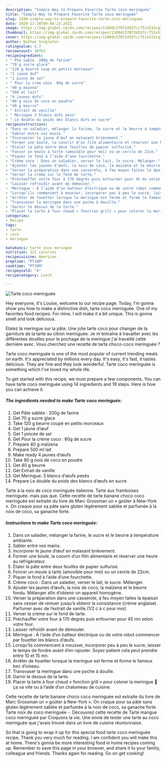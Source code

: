 ```yaml
---
description: "Simple Way to Prepare Favorite Tarte coco meringuée"
title: "Simple Way to Prepare Favorite Tarte coco meringuée"
slug: 3109-simple-way-to-prepare-favorite-tarte-coco-meringuee
date: 2020-11-28T09:48:23.242Z
image: https://img-global.cpcdn.com/recipes/1188dc57072d557c/751x532cq70/tarte-coco-meringuee-photo-principale-de-la-recette.jpg
thumbnail: https://img-global.cpcdn.com/recipes/1188dc57072d557c/751x532cq70/tarte-coco-meringuee-photo-principale-de-la-recette.jpg
cover: https://img-global.cpcdn.com/recipes/1188dc57072d557c/751x532cq70/tarte-coco-meringuee-photo-principale-de-la-recette.jpg
author: Nathan Singleton
ratingvalue: 4.7
reviewcount: 30763
recipeingredient:
- " Pte sable  200g de farine"
- "70 g sucre glace"
- "120 g beurre coup en petits morceaux"
- "1 jaune duf"
- "1 pince de sel"
- " Pour la crme coco  80g de sucre"
- "40 g mazena"
- "500 ml lait"
- "4 jaunes dufs"
- "80 g noix de coco en poudre"
- "40 g beurre"
- " Extrait de vanille"
- " Meringue 3 blancs dufs pess"
- " Le double du poids des blancs dufs en sucre"
recipeinstructions:
- "Dans un saladier, mélanger la farine, le sucre et le beurre à température ambiante."
- "Sabler entre vos mains."
- "Incorporer le jaune d’œuf en malaxant brièvement."
- "Former une boule, la couvrir d’un film alimentaire et réserver une heure au réfrigérateur."
- "Étaler la pâte entre deux feuilles de papier sulfurisé."
- "Foncer un moule à tarte (amovible pour moi) ou un cercle de 22cm."
- "Piquer le fond à l’aide d’une fourchette."
- "Crème coco : Dans un saladier, verser le lait, le sucre. Mélanger."
- "Ajouter les jaunes d’œufs, la noix de coco, la maïzena et le beurre fondu. Mélanger afin d’obtenir un appareil homogène."
- "Verser la préparation dans une casserole, à feu moyen faites la épaissir sans cesser de remuer jusqu’à obtenir la consistance (crème anglaise). Parfumer avec de l’extrait de vanille.(1/2 c à c pour moi)"
- "Verser la crème sur le fond de tarte."
- "Préchauffer votre four à 170 degrés puis enfourner pour 45 mn selon votre four."
- "Laisser refroidir avant de démouler."
- "Meringue : À l’aide d’un batteur électrique ou de votre robot commencer par fouetter les blancs d’œufs."
- "Lorsqu’ils commencent à mousser, incorporer peu à peu le sucre, laisser le temps de fondre avant d’en rajouter. Soyez patient cela peut prendre entre 10 et 15 mn."
- "Arrêter de fouetter lorsque la meringue est ferme et forme le fameux bec d’oiseau."
- "Transvaser la meringue dans une poche à douille."
- "Garnir le dessus de la tarte."
- "Placer la tarte à four chaud « fonction grill » pour colorer la meringue 🚨ça va vite ou à l’aide d’un chalumeau de cuisine."
categories:
- Recipe
tags:
- tarte
- coco
- meringue

katakunci: tarte coco meringue 
nutrition: 121 calories
recipecuisine: American
preptime: "PT16M"
cooktime: "PT38M"
recipeyield: "4"
recipecategory: Lunch

---
```



![Tarte coco meringuée](https://img-global.cpcdn.com/recipes/1188dc57072d557c/751x532cq70/tarte-coco-meringuee-photo-principale-de-la-recette.jpg)

Hey everyone, it's Louise, welcome to our recipe page. Today, I'm gonna show you how to make a distinctive dish, tarte coco meringuée. One of my favorites food recipes. For mine, I will make it a bit unique. This is gonna smell and look delicious.

Etalez la meringue sur la pâte. Une jolie tarte coco pour changer de la garniture de la tarte au citron meringuée. Je m&#39;entraîne à travailler avec les différentes douilles pour le pochage de la meringue j&#39;ai travaillé cette dernière avec. Vous cherchez une recette de tarte choco-coco meringuée ?

Tarte coco meringuée is one of the most popular of current trending meals on earth. It's appreciated by millions every day. It's easy, it's fast, it tastes delicious. They are fine and they look wonderful. Tarte coco meringuée is something which I've loved my whole life.


To get started with this recipe, we must prepare a few components. You can have tarte coco meringuée using 14 ingredients and 19 steps. Here is how you can achieve it.

<!--inarticleads1-->

##### The ingredients needed to make Tarte coco meringuée:

1. Get  Pâte sablée : 200g de farine
1. Get 70 g sucre glace
1. Take 120 g beurre coupé en petits morceaux
1. Get 1 jaune d’œuf
1. Get 1 pincée de sel
1. Get  Pour la crème coco : 80g de sucre
1. Prepare 40 g maïzena
1. Prepare 500 ml lait
1. Make ready 4 jaunes d’œufs
1. Take 80 g noix de coco en poudre
1. Get 40 g beurre
1. Get  Extrait de vanille
1. Get  Meringue: 3 blancs d’œufs pesés
1. Prepare  Le double du poids des blancs d’œufs en sucre


Tarte à la noix de coco meringuée italienne. Tarte aux framboises meringuée. mais pas que. Cette recette de tarte banane choco coco meringuée est extraite du livre de Marc Grossman un « goûter à New-York ». On craque pour sa pâte sans gluten légèrement sablée et parfumée à la noix de coco, sa ganache forte. 

<!--inarticleads2-->

##### Instructions to make Tarte coco meringuée:

1. Dans un saladier, mélanger la farine, le sucre et le beurre à température ambiante.
1. Sabler entre vos mains.
1. Incorporer le jaune d’œuf en malaxant brièvement.
1. Former une boule, la couvrir d’un film alimentaire et réserver une heure au réfrigérateur.
1. Étaler la pâte entre deux feuilles de papier sulfurisé.
1. Foncer un moule à tarte (amovible pour moi) ou un cercle de 22cm.
1. Piquer le fond à l’aide d’une fourchette.
1. Crème coco : Dans un saladier, verser le lait, le sucre. Mélanger.
1. Ajouter les jaunes d’œufs, la noix de coco, la maïzena et le beurre fondu. Mélanger afin d’obtenir un appareil homogène.
1. Verser la préparation dans une casserole, à feu moyen faites la épaissir sans cesser de remuer jusqu’à obtenir la consistance (crème anglaise). Parfumer avec de l’extrait de vanille.(1/2 c à c pour moi)
1. Verser la crème sur le fond de tarte.
1. Préchauffer votre four à 170 degrés puis enfourner pour 45 mn selon votre four.
1. Laisser refroidir avant de démouler.
1. Meringue : À l’aide d’un batteur électrique ou de votre robot commencer par fouetter les blancs d’œufs.
1. Lorsqu’ils commencent à mousser, incorporer peu à peu le sucre, laisser le temps de fondre avant d’en rajouter. Soyez patient cela peut prendre entre 10 et 15 mn.
1. Arrêter de fouetter lorsque la meringue est ferme et forme le fameux bec d’oiseau.
1. Transvaser la meringue dans une poche à douille.
1. Garnir le dessus de la tarte.
1. Placer la tarte à four chaud « fonction grill » pour colorer la meringue 🚨ça va vite ou à l’aide d’un chalumeau de cuisine.


Cette recette de tarte banane choco coco meringuée est extraite du livre de Marc Grossman un « goûter à New-York ». On craque pour sa pâte sans gluten légèrement sablée et parfumée à la noix de coco, sa ganache forte. Tarte noix de coco meringuée -. Découvrez cette recette de Tarte mangue coco meringuée par Croquons la vie. Une envie de tester une tarte au coco meringuée que j&#39;avais trouvé dans un livre de cuisine réunionnaise. 

So that is going to wrap it up for this special food tarte coco meringuée recipe. Thank you very much for reading. I am confident you will make this at home. There's gonna be more interesting food in home recipes coming up. Remember to save this page in your browser, and share it to your family, colleague and friends. Thanks again for reading. Go on get cooking!
